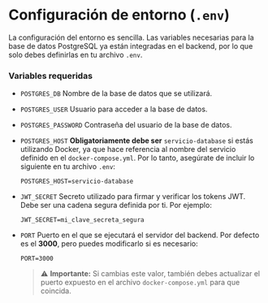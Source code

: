 # Configuración de entorno (`.env`)

La configuración del entorno es sencilla. Las variables necesarias para la base de datos PostgreSQL ya están integradas en el backend, por lo que solo debes definirlas en tu archivo `.env`.

### Variables requeridas

* `POSTGRES_DB`
  Nombre de la base de datos que se utilizará.

* `POSTGRES_USER`
  Usuario para acceder a la base de datos.

* `POSTGRES_PASSWORD`
  Contraseña del usuario de la base de datos.

* `POSTGRES_HOST`
  **Obligatoriamente debe ser** `servicio-database` si estás utilizando Docker, ya que hace referencia al nombre del servicio definido en el `docker-compose.yml`. Por lo tanto, asegúrate de incluir lo siguiente en tu archivo `.env`:

  ```env
  POSTGRES_HOST=servicio-database
  ```

* `JWT_SECRET`
  Secreto utilizado para firmar y verificar los tokens JWT. Debe ser una cadena segura definida por ti. Por ejemplo:

  ```env
  JWT_SECRET=mi_clave_secreta_segura
  ```

* `PORT`
  Puerto en el que se ejecutará el servidor del backend. Por defecto es el **3000**, pero puedes modificarlo si es necesario:

  ```env
  PORT=3000
  ```

  > ⚠️ **Importante:** Si cambias este valor, también debes actualizar el puerto expuesto en el archivo `docker-compose.yml` para que coincida.